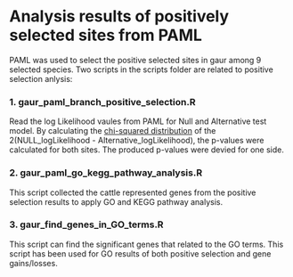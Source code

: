 # Analysis results of positively selected sites from PAML

PAML was used to select the positive selected sites in gaur among 9 selected species.
Two scripts in the scripts folder are related to positive selection anlysis:

### 1. gaur_paml_branch_positive_selection.R
Read the log Likelihood vaules from PAML for Null and Alternative test model. 
By calculating the [chi-squared distribution](https://www.researchgate.net/publication/254333395_Continuous_Univariate_Distributions_Volume_1) of the 2(NULL_logLikelihood  - Alternative_logLikelihood), the p-values were calculated for both sites.
The produced p-values were devied for one side.
### 2. gaur_paml_go_kegg_pathway_analysis.R
This script collected the cattle represented genes from the positive selection results to apply GO and KEGG pathway analysis.
### 3. gaur_find_genes_in_GO_terms.R
This script can find the significant genes that related to the GO terms. 
This script has been used for GO results of both positive selection and gene gains/losses.

